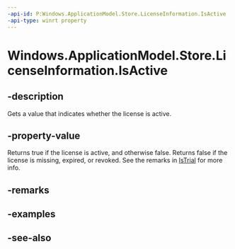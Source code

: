 ----api-id: P:Windows.ApplicationModel.Store.LicenseInformation.IsActive
-api-type: winrt property
---<!-- Property syntaxpublic bool IsActive { get; }--># Windows.ApplicationModel.Store.LicenseInformation.IsActive## -descriptionGets a value that indicates whether the license is active.## -property-valueReturns true if the license is active, and otherwise false. Returns false if the license is missing, expired, or revoked. See the remarks in [IsTrial](licenseinformation_istrial.md) for more info.## -remarks## -examples## -see-also